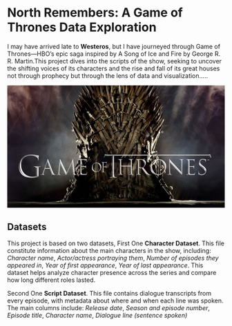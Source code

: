 # North Remembers: A Game of Thrones Data Exploration
I may have arrived late to **Westeros**, but I have journeyed through Game of Thrones—HBO’s epic saga inspired by A Song of Ice and Fire by George R. R. Martin.This project dives into the scripts of the show, seeking to uncover the shifting voices of its characters and the rise and fall of its great houses not through prophecy but through the lens of data and visualization.....



![GoT](./visuals/GoT.jpeg)


## Datasets
This project is based on two datasets, First One **Character Dataset**. This file constitute information about the main characters in the show, including: *Character name*, *Actor/actress portraying them*, *Number of episodes they appeared in*, *Year of first appearance*, *Year of last appearance*. 
This dataset helps analyze character presence across the series and compare how long different roles lasted.

Second One **Script Dataset**. This file contains dialogue transcripts from every episode, with metadata about where and when each line was spoken. The main columns include: *Release date*, *Season and episode number*, *Episode title*, *Character name*, *Dialogue line (sentence spoken)*
